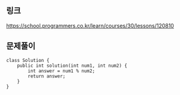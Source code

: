 ## 링크
https://school.programmers.co.kr/learn/courses/30/lessons/120810

## 문제풀이
```text
class Solution {
    public int solution(int num1, int num2) {
        int answer = num1 % num2;
        return answer;
    }
}
```